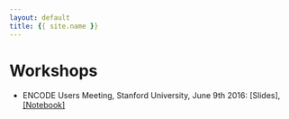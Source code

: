 ```yaml
---
layout: default
title: {{ site.name }}
---
```


# Workshops

* ENCODE Users Meeting, Stanford University, June 9th 2016: [Slides], [[Notebook]](https://anaconda.org/kundajelab/workshop_tutorial/notebook)